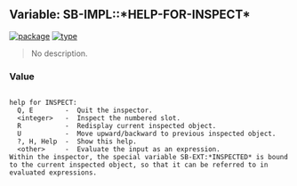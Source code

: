 ## Variable: SB-IMPL::\*HELP-FOR-INSPECT\*
[![package](https://img.shields.io/badge/Package-SB--IMPL-5f9ea0.svg?style=social&colorA=999999)](../) [![type](https://img.shields.io/badge/Type-Variable-5f9ea0.svg?style=social&colorA=999999)](../#variable) 

> No description.

### Value
```

help for INSPECT:
  Q, E        -  Quit the inspector.
  <integer>   -  Inspect the numbered slot.
  R           -  Redisplay current inspected object.
  U           -  Move upward/backward to previous inspected object.
  ?, H, Help  -  Show this help.
  <other>     -  Evaluate the input as an expression.
Within the inspector, the special variable SB-EXT:*INSPECTED* is bound
to the current inspected object, so that it can be referred to in
evaluated expressions.

```
